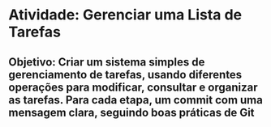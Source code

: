 # Atividade: Gerenciar uma Lista de Tarefas
## Objetivo: Criar um sistema simples de gerenciamento de tarefas, usando diferentes operações para modificar, consultar e organizar as tarefas. Para cada etapa, um commit com uma mensagem clara, seguindo boas práticas de Git
